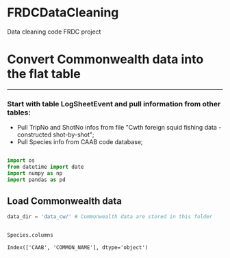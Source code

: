 # FRDCDataCleaning
Data cleaning code FRDC project


# Convert Commonwealth data into the flat table
------
### Start with table LogSheetEvent and pull information from other tables:
* Pull TripNo and ShotNo infos from file "Cwth foreign squid fishing data - constructed shot-by-shot";
* Pull Species info from CAAB code database;



```python

```


```python
import os
from datetime import date
import numpy as np
import pandas as pd
```

## Load Commonwealth data


```python
data_dir = 'data_cw/' # Commonwealth data are stored in this folder
```


```python

```


```python
Species.columns
```




    Index(['CAAB', 'COMMON_NAME'], dtype='object')




